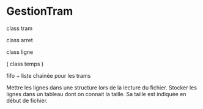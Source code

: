 # GestionTram

class tram

class arret

class ligne

( class temps ) 



fifo + liste chainée pour les trams


Mettre les lignes dans une structure lors de la lecture du fichier.
Stocker les lignes dans un tableau dont on connait la taille. Sa taille est indiquée en début de fichier.

